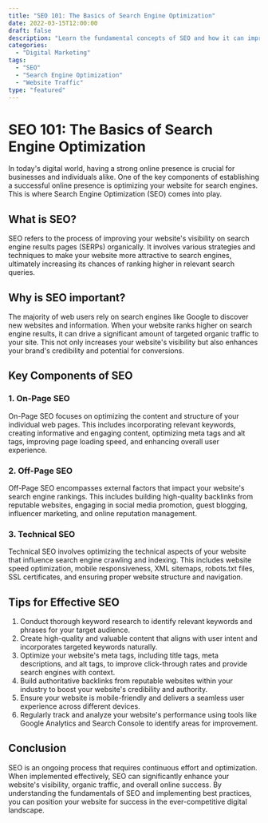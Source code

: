 ```yaml
--- 
title: "SEO 101: The Basics of Search Engine Optimization"
date: 2022-03-15T12:00:00
draft: false
description: "Learn the fundamental concepts of SEO and how it can improve your website's visibility and organic traffic."
categories:
  - "Digital Marketing"
tags:
  - "SEO"
  - "Search Engine Optimization"
  - "Website Traffic"
type: "featured"
--- 
```


# SEO 101: The Basics of Search Engine Optimization

In today's digital world, having a strong online presence is crucial for businesses and individuals alike. One of the key components of establishing a successful online presence is optimizing your website for search engines. This is where Search Engine Optimization (SEO) comes into play.

## What is SEO?

SEO refers to the process of improving your website's visibility on search engine results pages (SERPs) organically. It involves various strategies and techniques to make your website more attractive to search engines, ultimately increasing its chances of ranking higher in relevant search queries.

## Why is SEO important?

The majority of web users rely on search engines like Google to discover new websites and information. When your website ranks higher on search engine results, it can drive a significant amount of targeted organic traffic to your site. This not only increases your website's visibility but also enhances your brand's credibility and potential for conversions.

## Key Components of SEO

### 1. On-Page SEO

On-Page SEO focuses on optimizing the content and structure of your individual web pages. This includes incorporating relevant keywords, creating informative and engaging content, optimizing meta tags and alt tags, improving page loading speed, and enhancing overall user experience.

### 2. Off-Page SEO

Off-Page SEO encompasses external factors that impact your website's search engine rankings. This includes building high-quality backlinks from reputable websites, engaging in social media promotion, guest blogging, influencer marketing, and online reputation management.

### 3. Technical SEO

Technical SEO involves optimizing the technical aspects of your website that influence search engine crawling and indexing. This includes website speed optimization, mobile responsiveness, XML sitemaps, robots.txt files, SSL certificates, and ensuring proper website structure and navigation.

## Tips for Effective SEO

1. Conduct thorough keyword research to identify relevant keywords and phrases for your target audience.
2. Create high-quality and valuable content that aligns with user intent and incorporates targeted keywords naturally.
3. Optimize your website's meta tags, including title tags, meta descriptions, and alt tags, to improve click-through rates and provide search engines with context.
4. Build authoritative backlinks from reputable websites within your industry to boost your website's credibility and authority.
5. Ensure your website is mobile-friendly and delivers a seamless user experience across different devices.
6. Regularly track and analyze your website's performance using tools like Google Analytics and Search Console to identify areas for improvement.

## Conclusion

SEO is an ongoing process that requires continuous effort and optimization. When implemented effectively, SEO can significantly enhance your website's visibility, organic traffic, and overall online success. By understanding the fundamentals of SEO and implementing best practices, you can position your website for success in the ever-competitive digital landscape.
